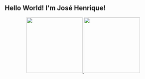 ## Hello World! I'm José Henrique!

<div align="center">
  <a href="https://github.com/jose15000">
  <img height="180em" src="https://github-readme-stats.vercel.app/api?username=jose15000&show_icons=true&theme=dark&include_all_commits=true&count_private=true"/>
  <img height="180em" src="https://github-readme-stats.vercel.app/api/top-langs/?username=jose15000&layout=compact&langs_count=7&theme=dark"/>
</div>
  
